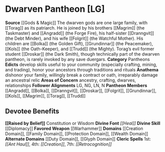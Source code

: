 ﻿---
ability:
- Constitution
- Wisdom
ability_boost:
- Constitution
- Wisdom
alignment: LG
deity:
- '[[DATABASE/deity/Dwarven Pantheon|Dwarven Pantheon]]'
- '[[DATABASE/deity/Angradd|Angradd]]'
- '[[DATABASE/deity/Bolka|Bolka]]'
- '[[DATABASE/deity/Dranngvit|Dranngvit]]'
- '[[DATABASE/deity/Droskar|Droskar]]'
- '[[DATABASE/deity/Folgrit|Folgrit]]'
- '[[DATABASE/deity/Grundinnar|Grundinnar]]'
- '[[DATABASE/deity/Kols|Kols]]'
- '[[DATABASE/deity/Magrim|Magrim]]'
- '[[DATABASE/deity/Torag|Torag]]'
- '[[DATABASE/deity/Trudd|Trudd]]'
deity_category: Pantheons
divine_font: Heal
domain:
- '[[DATABASE/domain/Creation Domain|Creation]]'
- '[[DATABASE/domain/Duty Domain|Duty]]'
- '[[DATABASE/domain/Family Domain|Family]]'
- '[[DATABASE/domain/Glyph Domain|Glyph]]'
- '[[DATABASE/domain/Protection Domain|Protection]]'
- '[[DATABASE/domain/Wealth Domain|Wealth]]'
favored_weapon: '[[DATABASE/weapon/Warhammer|Warhammer]]'
follower_alignment:
- LG
- LN
- NG
- N
id: '196'
name: Dwarven Pantheon
rarity: Common
skill:
- '[[DATABASE/skill/Diplomacy|Diplomacy]]'
source: '[[DATABASE/source/Gods & Magic|Gods & Magic]]'
trait: null
type: Deity

---
# Dwarven Pantheon [LG]

**Source** [[Gods & Magic]] 
The dwarven gods are one large family, with [[Torag]] as its patriarch. He is joined by his brothers [[Magrim]] (the Taskmaster) and [[Angradd]] (the Forge Fire), his half-sister [[Dranngvit]] (the Debt Minder), and his wife [[Folgrit]] (the Watchful Mother). His children are [[Bolka]] (the Golden Gift), [[Grundinnar]] (the Peacemaker), [[Kols]] (the Oath-Keeper), and [[Trudd]] (the Mighty). Torag’s evil former student [[Droskar]] (the Dark Smith), though technically part of the dwarven pantheon, is rarely invoked by any save duergars.
**Category** Pantheons
**Edicts** develop skills useful to your community (especially crafting, mining, and trading), honor your ancestors through traditions and rituals
**Anathema** dishonor your family, willingly break a contract or oath, irreparably damage an ancestral relic
**Areas of Concern** ancestry, crafting, dwarves, relationships
**Follower Alignments** LG, NG, LN, N
**Pantheon Members** [[Angradd]], [[Bolka]], [[Dranngvit]], [[Droskar]], [[Folgrit]], [[Grundinnar]], [[Kols]], [[Magrim]], [[Torag]], [[Trudd]]

## Devotee Benefits

**[[Raised by Belief]]** Constitution or Wisdom
**Divine Font** _[[Heal]]_
**Divine Skill** [[Diplomacy]]
**Favored Weapon** [[Warhammer]]
**Domains** [[Creation Domain]], [[Family Domain]], [[Protection Domain]], [[Wealth Domain]]
**Alternate Domains** [[Duty Domain]], [[Glyph Domain]]
**Cleric Spells** 1st: _[[Ant Haul]]_, 4th: _[[Creation]]_, 7th: _[[Retrocognition]]_